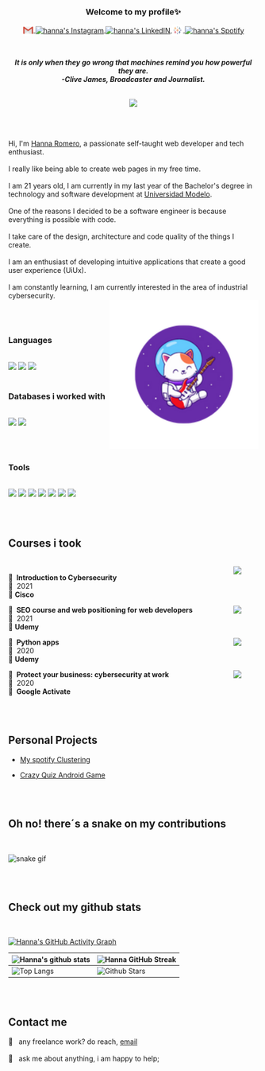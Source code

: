 <H3 align="center">Welcome to my profile✨ </H3>
<!-- <p align="center"><b> Connect with me<b></p> -->
<p align="center">
<a href="mailto:hannaromero2@gmail.com">
  <img align="center" alt="hanna's Mail" width="22px" src="https://github.com/hannaromero2/hannaromero2/blob/main/src/gmail_logo.svg" />
</a>
<a href="https://www.instagram.com/hanna_romero1234/">
  <img align="center" alt="hanna's Instagram" width="22px" src="https://raw.githubusercontent.com/hussainweb/hussainweb/main/icons/instagram.png" />
</a>
<a href="https://www.linkedin.com/in/hanna-dominique-romero-solano-5184701a2/">
  <img align="center" alt="hanna's LinkedIN" width="22px" src="https://raw.githubusercontent.com/peterthehan/peterthehan/master/assets/linkedin.svg" />
</a>
<a href="https://public.tableau.com/app/profile/hanna2006">
  <img align="center" alt="hanna's Tableu public" width="22px" src="https://github.com/hannaromero2/hannaromero2/blob/main/src/tableu_logo.svg" />
</a>
<a href="https://open.spotify.com/user/hannaromero2?si=ff737ede578c4528">
  <img align="center" alt="hanna's Spotify" width="22px" src="https://raw.githubusercontent.com/peterthehan/peterthehan/master/assets/spotify.svg" />
</a>
</p>
<br/>

<p align='center'><em><b>It is only when they go wrong that machines remind you how powerful they are.</b></em>
<br/>
 <em><b>-Clive James, Broadcaster and Journalist.</b></em>
<br><br/>

<p align="center">
  <a href="https://github.com/DenverCoder1/readme-typing-svg"><img src="https://readme-typing-svg.herokuapp.com?lines=Software+Engineer+Student;Cat+person;Flat+White+lover;Always%20learning%20new%20things;Ui+Ux+designer&center=true&color=%23AF8EFF&width=500&height=50"></a>
</p>
<br/><br/>

Hi, I'm [Hanna Romero](https://github.com/hannaromero2), a passionate self-taught web developer and tech enthusiast.
<br/><br/>
I really like being able to create web pages in my free time.
<br/><br/>
I am 21 years old, I am currently in my last year of the Bachelor's degree in technology and software development at [Universidad Modelo](https://www.unimodelo.edu.mx/).
<br/><br/>
One of the reasons I decided to be a software engineer is because everything is possible with code.
<br/><br/>
I take care of the design, architecture and code quality of the things I create.
<br/><br/>
I am an enthusiast of developing intuitive applications that create a good user experience (UiUx).
<br/><br/>
I am constantly learning, I am currently interested in the area of industrial cybersecurity.
<br/>  <img align="right" alt="Cat" src="https://github.com/hannaromero2/hannaromero2/blob/main/src/cat.png" width="300" height="auto" />

<br/><br/>
### Languages 
<br/>
<a href="https://www.python.org/" title="Python"><img src="https://github.com/hussainweb/hussainweb/blob/main/icons/python.png" /></a>
<a href="https://en.wikipedia.org/wiki/JavaScript" title="JavaScript"><img src="https://github.com/hussainweb/hussainweb/blob/main/icons/javascript.png" /></a>
<a href="http://csharp.net/" title="C#"><img src="https://github.com/hussainweb/hussainweb/blob/main/icons/csharp.png" /></a>
<br/><br/>

### Databases i worked with
<br/>
<a href="https://www.mysql.com/" title="MySQL"><img src="https://github.com/hussainweb/hussainweb/blob/main/icons/mysql.png" /></a>
<a href="https://mariadb.org/" title="MariaDB"><img src="https://github.com/hussainweb/hussainweb/blob/main/icons/mariadb.png" /></a>

<br/><br/>
### Tools
<br/>
<a href="https://reactjs.org/" title="React"><img src="https://github.com/hussainweb/hussainweb/blob/main/icons/react.png" /></a>
<a href="https://git-scm.com/" title="Git"><img src="https://github.com/hussainweb/hussainweb/blob/main/icons/git.png" /></a>
<a href="https://wordpress.org/" title="WordPress"><img src="https://github.com/hussainweb/hussainweb/blob/main/icons/wordpress.png" /></a>
<a href="https://www.docker.com/" title="Docker"><img src="https://github.com/hussainweb/hussainweb/blob/main/icons/docker.png" /></a>
<a href="https://github.com/" title="GitHub"><img src="https://github.com/hussainweb/hussainweb/blob/main/icons/github.png" /></a>
<a href="https://code.visualstudio.com/" title="Visual Studio Code"><img src="https://github.com/hussainweb/hussainweb/blob/main/icons/vscode.png" /></a>
<a href="https://www.jetbrains.com/phpstorm/" title="PHPStorm"><img src="https://github.com/hussainweb/hussainweb/blob/main/icons/phpstorm.png" /></a>

<br/><br/>
<!-- <details>
  <summary>📃 &nbsp;Resume</summary> -->

## Courses i took
<br/>
<img align="right" width="50px" src="https://media-exp1.licdn.com/dms/image/C560BAQH1e-s-hTeQ_w/company-logo_100_100/0/1634307374798?e=1654128000&v=beta&t=rfdc3SvEdXTjAtg4lmIaOXrFRFj_pSblWSFzlZ9ezic" />

📖 **&nbsp;Introduction to Cybersecurity**\
📆 &nbsp;2021\
📍 **Cisco** 

<img align="right" width="50px" src="https://media-exp1.licdn.com/dms/image/C4D0BAQFQr9e68bBOPQ/company-logo_100_100/0/1626275253364?e=1654128000&v=beta&t=eiQfnDlqcZIRjkMcb26nEVF-R_AhOcB5oUHeIBWsMe4" />

📖 **&nbsp;SEO course and web positioning for web developers**\
📆 &nbsp;2021\
📍 **Udemy**

<img align="right" width="50px" src="https://media-exp1.licdn.com/dms/image/C4D0BAQFQr9e68bBOPQ/company-logo_100_100/0/1626275253364?e=1654128000&v=beta&t=eiQfnDlqcZIRjkMcb26nEVF-R_AhOcB5oUHeIBWsMe4" />

📖 **&nbsp;Python apps**\
📆 &nbsp;2020\
📍 **Udemy**

<img align="right" width="50px" src="https://media-exp1.licdn.com/dms/image/C4D0BAQGlBBVXCfSVag/company-logo_100_100/0/1570003065196?e=1654128000&v=beta&t=RYKBPUBZMK3YJtiDjtma-Ds1021kcoDMBiQVpkK8Raw" />

📖 **&nbsp;Protect your business: cybersecurity at work**\
📆 &nbsp;2020\
📍 **&nbsp;Google Activate**

<br/><br/>
## Personal Projects
  
- [My spotify Clustering](https://github.com/hannaromero2/My-spotify-clustering) 

- [Crazy Quiz Android Game](https://github.com/hannaromero2/CrazyQuiz_AndroidGame) 

<!-- </details> -->


<br/><br/>
## Oh no! there´s a snake on my contributions


<br/>

<!--Snake contribution gif  -->
![snake gif](https://github.com/hannaromero2/hannaromero2/blob/output/github-contribution-grid-snake.gif)

<br/><br/>
## Check out my github stats
<br/>

[![Hanna's GitHub Activity Graph](https://activity-graph.herokuapp.com/graph?username=hannaromero2&theme=material-palenight)](https://git.io/praveenscience)

| ![Hanna's github stats](https://github-readme-stats.vercel.app/api?username=hannaromero2&show_icons=true&theme=buefy) | ![Hanna GitHub Streak](https://github-readme-streak-stats.herokuapp.com/?user=hannaromero2&theme=buefy) |
| --- | --- |
| ![Top Langs](https://github-readme-stats.vercel.app/api/top-langs/?username=hannaromero2&theme=buefy )| ![Github Stars](https://github-readme-stats.vercel.app/api?username=hannaromero2&show_icons=true&locale=en&count_private=true&hide_rank=true&custom_title=My%20GitHub%20Stats&disable_animations=true&theme=buefy )

<br/><br/>

## Contact me 
 

💼 &nbsp; any freelance work? do reach, [email](mailto:hannaromero2@gmail.com)<br/><br/>
💬 &nbsp; ask me about anything, i am happy to help;

<br/><br/>


